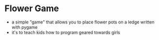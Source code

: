 # Flower Game
- a simple "game" that allows you to place flower pots on a ledge written with pygame
- it's to teach kids how to program geared towards girls